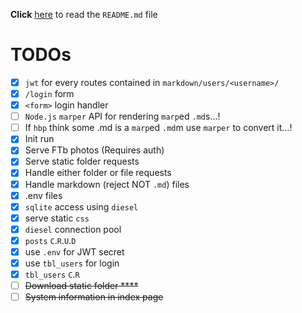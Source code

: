 **Click** [here](README.md) to read the `README.md` file
# TODOs
- [x] `jwt` for every routes contained in `markdown/users/<username>/`
- [x] `/login` form
- [x] `<form>` login handler
- [ ] `Node.js` `marper` API for rendering `marp`ed `.md`s...!  
- [ ] If `hbp` think some .md is a `marp`ed `.md`m use `marper` to convert it...!
- [x] Init run  
- [x] Serve FTb photos (Requires auth)  
- [x] Serve static folder requests  
- [x] Handle either folder or file requests  
- [x] Handle markdown (reject NOT `.md`) files  
- [x] .env files  
- [x] `sqlite` access using `diesel`  
- [x] serve static `css`  
- [x] `diesel` connection pool  
- [x] `posts` `C`.`R`.`U`.`D`  
- [x] use `.env` for JWT secret  
- [x] use `tbl_users` for login  
- [x] `tbl_users` `C`.`R` 
- [ ] ~~Download static folder  ****~~  
- [ ] ~~System information in index page~~  

